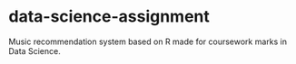 # data-science-assignment
Music recommendation system based on R made for coursework marks in Data Science.
